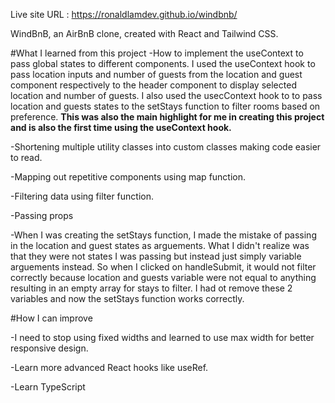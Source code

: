 Live site URL : https://ronaldlamdev.github.io/windbnb/

WindBnB, an AirBnB clone, created with React and Tailwind CSS. 

#What I learned from this project
-How to implement the useContext to pass global states to different components. I used the useContext hook to pass 
 location inputs and number of guests from the location and guest component respectively to the header component
 to display selected location and number of guests. I also used the usecContext hook to to pass location and guests states 
 to the setStays function to filter rooms based on preference. **This was also the main highlight for me in creating this project and
 is also the first time using the useContext hook.**
 
 -Shortening multiple utility classes into custom classes making code easier to read.
 
 -Mapping out repetitive components using map function.
 
 -Filtering data using filter function. 
 
 -Passing props 
 
 -When I was creating the setStays function, I made the mistake of passing in the location and guest states as arguements. 
 What I didn't realize was that they were not states I was passing but instead just simply variable arguements instead. So
 when I clicked on handleSubmit, it would not filter correctly because location and guests variable were not equal to anything resulting
 in an empty array for stays to filter. I had ot remove these 2 variables and now the setStays function works correctly. 
 
 #How I can improve
 
 -I need to stop using fixed widths and learned to use max width for better responsive design.
 
 -Learn more advanced React hooks like useRef.
 
 -Learn TypeScript

